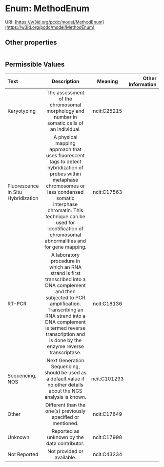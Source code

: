 
# Enum: MethodEnum




URI: [https://w3id.org/pcdc/model/MethodEnum](https://w3id.org/pcdc/model/MethodEnum)


## Other properties

|  |  |  |
| --- | --- | --- |

## Permissible Values

| Text | Description | Meaning | Other Information |
| :--- | :---: | :---: | ---: |
| Karyotyping | The assessment of the chromosomal morphology and number in somatic cells of an individual. | ncit:C25215 |  |
| Fluorescence In Situ Hybridization | A physical mapping approach that uses fluorescent tags to detect hybridization of probes within metaphase chromosomes or less condensed somatic interphase chromatin. This technique can be used for identification of chromosomal abnormalities and for gene mapping. | ncit:C17563 |  |
| RT-PCR | A laboratory procedure in which an RNA strand is first transcribed into a DNA complement and then subjected to PCR amplification. Transcribing an RNA strand into a DNA complement is termed reverse transcription and is done by the enzyme reverse transcriptase. | ncit:C18136 |  |
| Sequencing, NOS | Next Generation Sequencing, should be used as a default value if no other details about the NGS analysis is known. | ncit:C101293 |  |
| Other | Different than the one(s) previously specified or mentioned. | ncit:C17649 |  |
| Unknown | Reported as unknown by the data contributor. | ncit:C17998 |  |
| Not Reported | Not provided or available. | ncit:C43234 |  |

